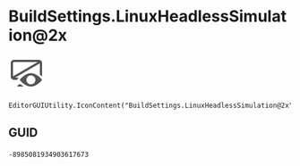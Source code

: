 # BuildSettings.LinuxHeadlessSimulation@2x
![](/img/BuildSettings.LinuxHeadlessSimulation@2x.png)

``` CSharp
EditorGUIUtility.IconContent("BuildSettings.LinuxHeadlessSimulation@2x")
```
## GUID
```
-8985081934903617673
```
